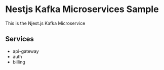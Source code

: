 # Nestjs Kafka Microservices Sample

This is the Njest.js Kafka Microservice

## Services

- api-gateway
- auth
- billing
